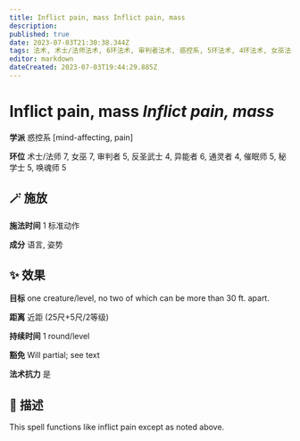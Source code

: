 ```yaml
---
title: Inflict pain, mass Inflict pain, mass
description: 
published: true
date: 2023-07-03T21:30:38.344Z
tags: 法术, 术士/法师法术, 6环法术, 审判者法术, 惑控系, 5环法术, 4环法术, 女巫法术, 秘学士法术, 异能者法术, 催眠师法术, 通灵者法术, 唤魂师法术, 反圣武士法术, mind-affecting, 7环法术, pain
editor: markdown
dateCreated: 2023-07-03T19:44:29.885Z
---
```


# **Inflict pain, mass** *Inflict pain, mass*

**学派** 惑控系 \[mind-affecting, pain\] 

**环位** 术士/法师 7, 女巫 7, 审判者 5, 反圣武士 4, 异能者 6, 通灵者 4, 催眠师 5, 秘学士 5, 唤魂师 5

## 🪄 施放

**施法时间** 1 标准动作

**成分** 语言, 姿势

## ✨ 效果 

**目标** one creature/level, no two of which can be more than 30 ft. apart. 

**距离** 近距 (25尺+5尺/2等级)  

**持续时间** 1 round/level 

**豁免** Will partial; see text

**法术抗力** 是

## 📖 描述

This spell functions like inflict pain except as noted above.
    